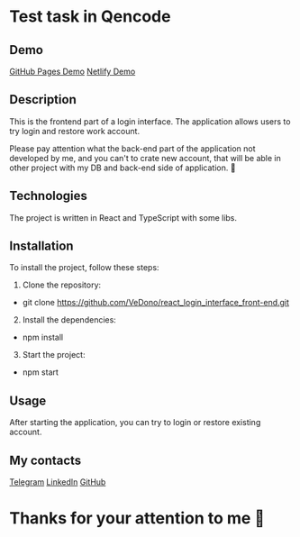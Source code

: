 # Test task in Qencode

## Demo

[GitHub Pages Demo](https://vedono.github.io/react_login_interface_front-end/)
[Netlify Demo](https://vedono-qencode-login-interface.netlify.app/)

## Description

This is the frontend part of a login interface. The application allows users to try login and restore work account.

Please pay attention what the back-end part of the application not developed by me, and you can't to crate new account, that will be able in other project with my DB and back-end side of application. 👀

## Technologies

The project is written in React and TypeScript with some libs.

## Installation

To install the project, follow these steps:

1. Clone the repository:
 - git clone https://github.com/VeDono/react_login_interface_front-end.git

2. Install the dependencies:
 - npm install

3. Start the project:
 - npm start

## Usage

After starting the application, you can try to login or restore existing account.

## My contacts

[Telegram](https://t.me/VeDono)
[LinkedIn](https://www.linkedin.com/in/sergey-emelyanov-18082b27a/)
[GitHub](https://github.com/VeDono)

# Thanks for your attention to me 🤝
